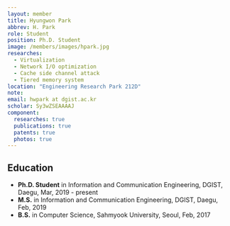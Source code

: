 ```yaml
---
layout: member
title: Hyungwon Park
abbrev: H. Park
role: Student
position: Ph.D. Student
image: /members/images/hpark.jpg
researches:
  - Virtualization
  - Network I/O optimization
  - Cache side channel attack
  - Tiered memory system
location: "Engineering Research Park 212D"
note: 
email: hwpark at dgist.ac.kr
scholar: Sy3wZSEAAAAJ
component:
  researches: true
  publications: true
  patents: true
  photos: true
---
```


## Education
* **Ph.D. Student** in Information and Communication Engineering, DGIST, Daegu, Mar, 2019 - present
* **M.S.** in Information and Communication Engineering, DGIST, Daegu, Feb, 2019
* **B.S.** in Computer Science, Sahmyook University, Seoul, Feb, 2017
